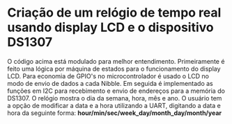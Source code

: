 # Criação de um relógio de tempo real usando display LCD e o dispositivo DS1307

O código acima está modulado para melhor entendimento. Primeiramente é feito uma lógica por máquina de estados para o funcionamento
do display LCD. Para economia de GPIO's no microcontrolador é usado o LCD no modo de envio de dados a cada Nibble. Em seguida é 
implementado as funções em I2C para recebimento e envio de endereços para a memória do DS1307. O relógio mostra o dia da semana, 
hora, mês e ano. O usuário tem a opção de modificar a data e a hora utilizando a UART, digitando a data e hora da seguinte forma:
**hour/min/sec/week_day/month_day/month/year**

